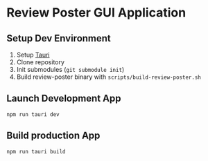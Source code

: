 # Review Poster GUI Application

## Setup Dev Environment
1. Setup [Tauri](https://tauri.studio/docs/getting-started/prerequisites)
2. Clone repository 
3. Init submodules (`git submodule init`)
4. Build review-poster binary with `scripts/build-review-poster.sh`

## Launch Development App
`npm run tauri dev`

## Build production App
`npm run tauri build`
